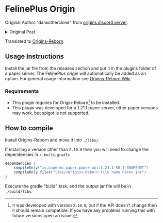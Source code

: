 # FelinePlus Origin
Original Author:"dansotherclone" from [origins discord server](https://discord.com/channels/734127708488859831/749571272635187342/1083531573078523904).  
<details>
<summary>Original Post</summary>
<p>OriginsPlus Pack #2: FelinePlus 🥛</p>
<p>Origin Type: Jumpy Milkaholic</p>
<br>
<p>Changes to Find in FelinePlus:</p>
<p>🥛 Milk Lover: Drinking Milk gives you Haste for 2 minutes.</p>
<p>⛏️ Weak Arms+: Unless affected by Strength or Haste, breaking speed for stone adjacent to three or more natural stones is reduced by 90% (Haste I lets you mine at the normal speed, but Haste II from beacons still allows for instant breaking).</p>
<p>🦵 Strong Ankles+: Unless sprinting or sneaking, have a natural two-block jump.</p>
<p>👁‍🗨 Nocturnal: Reduced night vision.</p>
<p>(Nine Lives, Acrobatics, Cat-Like Appearance, and Velvet Paws are unchanged).</p>
<br>
<p>Changelog:</p>
<p>-[Milk Lover] Milk now gives Haste instead of Resistance, extended effect timer to two minutes.</p>
<p>-[Weak Arms+] Removed Resistance requirement, block speed is removed by the Haste or Strength effect.</p>
<br>
<p>Author's Notes:</p>
<p>Just some minor changes. I added Strength back to the effect condition for the sake of being able to set longer times of bypassing Weak Arms via potions. Also, Using Haste instead of Resistance just retroactively made more sense for breaking blocks.</p>
</details>

Translated to [Origins-Reborn](https://starshooter.gitbook.io/origins-reborn).

## Usage Instructions
Install the jar file from the releases section and put it in the plugins folder of a paper server.
The FelinePlus origin will automatically be added as an option.
For general usage information see [Origins-Reborn Wiki](https://starshooter.gitbook.io/origins-reborn).

### Requirements
- This plugin requires for Origin-Reborn[^1] to be installed.  
- This plugin was developed for a 1.21.1 paper server, other paper versions may work, but spigot is not supported.  

[^1]: It was developed with version `2.10.0`, but if the API doesn't change then it should remain compatible. If you have any problems running this with future versions open an issue.

## How to compile
Install Origins-Reborn and move it into `./libs/`.

If installing a version other than `2.10.0` then you will need to change the dependencies in `/.build.gradle`
```groovy
dependencies {
    compileOnly("io.papermc.paper:paper-api:1.21.1-R0.1-SNAPSHOT")
    compileOnly files("libs/<Origins-Reborn file name here>.jar")
}
```

Execute the gradle "build" task, and the output jar file will be in `./build/libs`.
